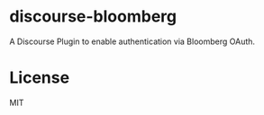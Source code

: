 discourse-bloomberg
===================

A Discourse Plugin to enable authentication via Bloomberg OAuth.

License
=======

MIT
